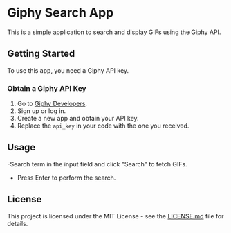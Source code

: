 # Giphy Search App

This is a simple application to search and display GIFs using the Giphy API.

## Getting Started

To use this app, you need a Giphy API key.

### Obtain a Giphy API Key

1. Go to [Giphy Developers](https://developers.giphy.com/).
2. Sign up or log in.
3. Create a new app and obtain your API key.
4. Replace the `api_key` in your code with the one you received.

## Usage

-Search term in the input field and click "Search" to fetch GIFs.
- Press Enter to perform the search.

## License

This project is licensed under the MIT License - see the [LICENSE.md](LICENSE.md) file for details.
